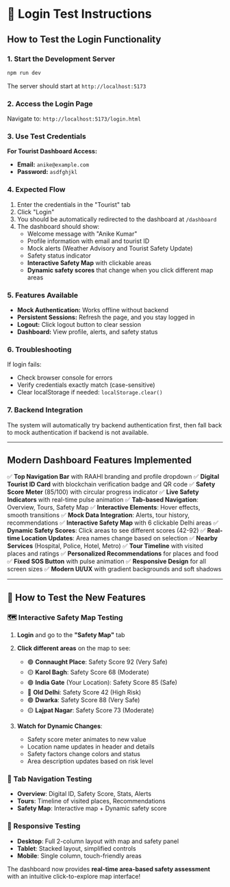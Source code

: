 # 🧪 Login Test Instructions

## How to Test the Login Functionality

### 1. Start the Development Server
```bash
npm run dev
```
The server should start at `http://localhost:5173`

### 2. Access the Login Page
Navigate to: `http://localhost:5173/login.html`

### 3. Use Test Credentials
**For Tourist Dashboard Access:**
- **Email:** `anike@example.com`
- **Password:** `asdfghjkl`

### 4. Expected Flow
1. Enter the credentials in the "Tourist" tab
2. Click "Login" 
3. You should be automatically redirected to the dashboard at `/dashboard`
4. The dashboard should show:
   - Welcome message with "Anike Kumar"
   - Profile information with email and tourist ID
   - Mock alerts (Weather Advisory and Tourist Safety Update)
   - Safety status indicator
   - **Interactive Safety Map** with clickable areas
   - **Dynamic safety scores** that change when you click different map areas

### 5. Features Available
- **Mock Authentication:** Works offline without backend
- **Persistent Sessions:** Refresh the page, and you stay logged in
- **Logout:** Click logout button to clear session
- **Dashboard:** View profile, alerts, and safety status

### 6. Troubleshooting
If login fails:
- Check browser console for errors
- Verify credentials exactly match (case-sensitive)
- Clear localStorage if needed: `localStorage.clear()`

### 7. Backend Integration
The system will automatically try backend authentication first, then fall back to mock authentication if backend is not available.

---

## Modern Dashboard Features Implemented
✅ **Top Navigation Bar** with RAAHI branding and profile dropdown
✅ **Digital Tourist ID Card** with blockchain verification badge and QR code
✅ **Safety Score Meter** (85/100) with circular progress indicator
✅ **Live Safety Indicators** with real-time pulse animation
✅ **Tab-based Navigation**: Overview, Tours, Safety Map
✅ **Interactive Elements**: Hover effects, smooth transitions
✅ **Mock Data Integration**: Alerts, tour history, recommendations
✅ **Interactive Safety Map** with 6 clickable Delhi areas
✅ **Dynamic Safety Scores**: Click areas to see different scores (42-92)
✅ **Real-time Location Updates**: Area names change based on selection
✅ **Nearby Services** (Hospital, Police, Hotel, Metro)
✅ **Tour Timeline** with visited places and ratings
✅ **Personalized Recommendations** for places and food
✅ **Fixed SOS Button** with pulse animation
✅ **Responsive Design** for all screen sizes
✅ **Modern UI/UX** with gradient backgrounds and soft shadows

---

## 🚀 How to Test the New Features

### 🗺️ Interactive Safety Map Testing
1. **Login** and go to the **"Safety Map"** tab
2. **Click different areas** on the map to see:
   - 🟢 **Connaught Place**: Safety Score 92 (Very Safe)
   - 🟡 **Karol Bagh**: Safety Score 68 (Moderate)
   - 🟢 **India Gate** (Your Location): Safety Score 85 (Safe) 
   - 🔴 **Old Delhi**: Safety Score 42 (High Risk)
   - 🟢 **Dwarka**: Safety Score 88 (Very Safe)
   - 🟡 **Lajpat Nagar**: Safety Score 73 (Moderate)

3. **Watch for Dynamic Changes**:
   - Safety score meter animates to new value
   - Location name updates in header and details
   - Safety factors change colors and status
   - Area description updates based on risk level

### 🎯 Tab Navigation Testing
- **Overview**: Digital ID, Safety Score, Stats, Alerts
- **Tours**: Timeline of visited places, Recommendations 
- **Safety Map**: Interactive map + Dynamic safety score

### 📱 Responsive Testing
- **Desktop**: Full 2-column layout with map and safety panel
- **Tablet**: Stacked layout, simplified controls
- **Mobile**: Single column, touch-friendly areas

The dashboard now provides **real-time area-based safety assessment** with an intuitive click-to-explore map interface!

